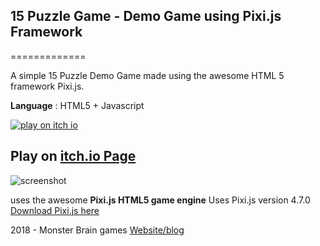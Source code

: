 ## 15 Puzzle Game - Demo Game using Pixi.js Framework
=============

A simple 15 Puzzle Demo Game made using the awesome HTML 5 framework Pixi.js.

**Language** : HTML5 + Javascript

<a href="https://monsterbrain.itch.io/15-puzzle-pixijs-demo-game" target="_blank">![play on itch io](https://raw.githubusercontent.com/monsterbrain/pixijs-15-puzzle-game-demo/master/itchio-play.jpg)</a>

## Play on <a href="https://monsterbrain.itch.io/15-puzzle-pixijs-demo-game" target="_blank">itch.io Page</a>

![screenshot](https://img.itch.zone/aW1hZ2UvMjIyNTk2LzEwNTA5NjUuanBn/347x500/fWiNXB.jpg)

uses the awesome **Pixi.js HTML5 game engine**
Uses Pixi.js version 4.7.0 [Download Pixi.js here](https://github.com/pixijs/pixi.js/releases)

2018 - Monster Brain games [Website/blog](http://monsterbraininc.com)
